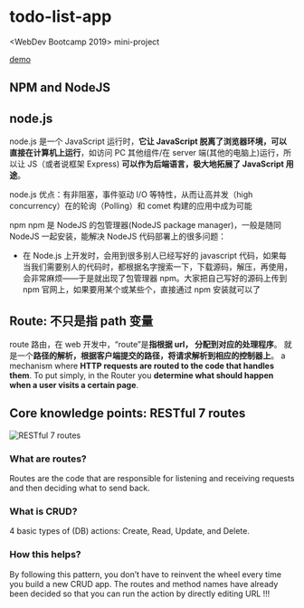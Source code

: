 <!--
 * @Author: YuhaoWU
 * @Date: 2020-02-07 16:36:40
 * @LastEditors: YuhaoWU
 * @LastEditTime: 2023-02-08 01:05:09
 * @Description:
-->

# todo-list-app

<WebDev Bootcamp 2019> mini-project

[demo](https://mini-todo-list2019.herokuapp.com/)

## NPM and NodeJS

## node.js

node.js 是一个 JavaScript 运行时，**它让 JavaScript 脱离了浏览器环境，可以直接在计算机上运行**，如访问 PC 其他组件/在 server 端(其他的电脑上)运行，所以让 JS（或者说框架 Express) **可以作为后端语言，极大地拓展了 JavaScript 用途**。

node.js 优点：有非阻塞，事件驱动 I/O 等特性，从而让高并发（high concurrency）在的轮询（Polling）和 comet 构建的应用中成为可能

npm
npm 是 NodeJS 的包管理器(NodeJS package manager)，一般是随同 NodeJS 一起安装，能解决 NodeJS 代码部署上的很多问题：

- 在 Node.js 上开发时，会用到很多别人已经写好的 javascript 代码，如果每当我们需要别人的代码时，都根据名字搜索一下，下载源码，解压，再使用，会非常麻烦——于是就出现了包管理器 npm。大家把自己写好的源码上传到 npm 官网上，如果要用某个或某些个，直接通过 npm 安装就可以了

## Route: 不只是指 path 变量

route 路由，在 web 开发中，“route”是**指根据 url， 分配到对应的处理程序**。 就是一个**路径的解析，根据客户端提交的路径，将请求解析到相应的控制器上**。
a mechanism where **HTTP requests are routed to the code that handles them**. To put simply, in the Router you **determine what should happen when a user visits a certain page**.

## Core knowledge points: RESTful 7 routes

![RESTful 7 routes](https://i.loli.net/2019/08/30/CLEgtMA1FNbKexj.png)

### What are routes?

Routes are the code that are responsible for listening and receiving requests and then deciding what to send back.

### What is CRUD?

4 basic types of (DB) actions: Create, Read, Update, and Delete.

### How this helps?

By following this pattern, you don’t have to reinvent the wheel every time you build a new CRUD app. The routes and method names have already been decided so that you can run the action by directly editing URL !!!

